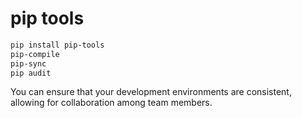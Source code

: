 # pip tools

```bash
pip install pip-tools
pip-compile
pip-sync 
pip audit
```

You can ensure that your development environments are consistent, allowing for collaboration among team members.
